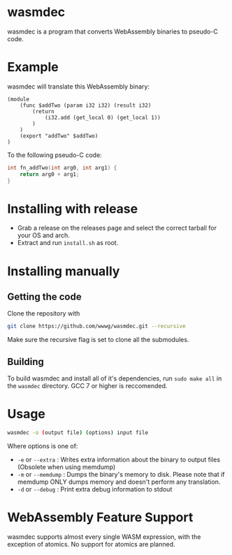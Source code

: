 # wasmdec
wasmdec is a program that converts WebAssembly binaries to pseudo-C code.

# Example
wasmdec will translate this WebAssembly binary:
```wasm
(module
	(func $addTwo (param i32 i32) (result i32)
		(return
			(i32.add (get_local 0) (get_local 1))
		)
	)
	(export "addTwo" $addTwo)
)
```
To the following pseudo-C code:
```c
int fn_addTwo(int arg0, int arg1) {
	return arg0 + arg1;
}
```
# Installing with release

- Grab a release on the releases page and select the correct tarball for your OS and arch.
- Extract and run `install.sh` as root.

# Installing manually

## Getting the code
Clone the repository with
```bash
git clone https://github.com/wwwg/wasmdec.git --recursive
```
Make sure the recursive flag is set to clone all the submodules.
## Building
To build wasmdec and install all of it's dependencies, run `sudo make all` in the `wasmdec` directory. GCC 7 or higher is reccomended.

# Usage
```bash
wasmdec -o (output file) (options) input file
```
Where options is one of:
- `-e` or `--extra` : Writes extra information about the binary to output files (Obsolete when using memdump)
- `-m` or `--memdump` : Dumps the binary's memory to disk. Please note that if memdump ONLY dumps memory and doesn't perform any translation.
- `-d` or `--debug` : Print extra debug information to stdout

# WebAssembly Feature Support
wasmdec supports almost every single WASM expression, with the exception of atomics. No support for atomics are planned.
